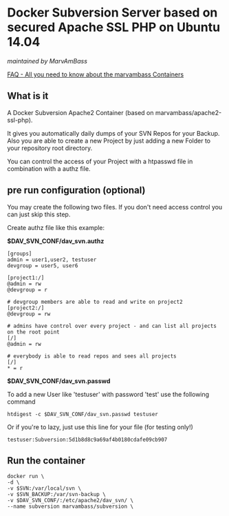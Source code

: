 # Docker Subversion Server based on secured Apache SSL PHP on Ubuntu 14.04
_maintained by MarvAmBass_

[FAQ - All you need to know about the marvambass Containers](https://marvin.im/docker-faq-all-you-need-to-know-about-the-marvambass-containers/)

## What is it

A Docker Subversion Apache2 Container (based on marvambass/apache2-ssl-php).

It gives you automatically daily dumps of your SVN Repos for your Backup.
Also you are able to create a new Project by just adding a new Folder to your repository root directory.

You can control the access of your Project with a htpasswd file in combination with a authz file.


## pre run configuration (optional)

You may create the following two files. If you don't need access control you can just skip this step.

Create authz file like this example: 

__$DAV_SVN_CONF/dav_svn.authz__

    [groups]
    admin = user1,user2, testuser
    devgroup = user5, user6

    [project1:/]
    @admin = rw
    @devgroup = r

    # devgroup members are able to read and write on project2
    [project2:/]
    @devgroup = rw
    
    # admins have control over every project - and can list all projects on the root point
    [/]
    @admin = rw

    # everybody is able to read repos and sees all projects
    [/]
    * = r
    

__$DAV_SVN_CONF/dav_svn.passwd__

To add a new User like 'testuser' with password 'test' use the following command

    htdigest -c $DAV_SVN_CONF/dav_svn.passwd testuser

Or if you're to lazy, just use this line for your file (for testing only!)

    testuser:Subversion:5d1b8d8c9a69af4b0180cdafe09cb907

## Run the container

    docker run \
    -d \
    -v $SVN:/var/local/svn \
    -v $SVN_BACKUP:/var/svn-backup \
    -v $DAV_SVN_CONF/:/etc/apache2/dav_svn/ \
    --name subversion marvambass/subversion \
